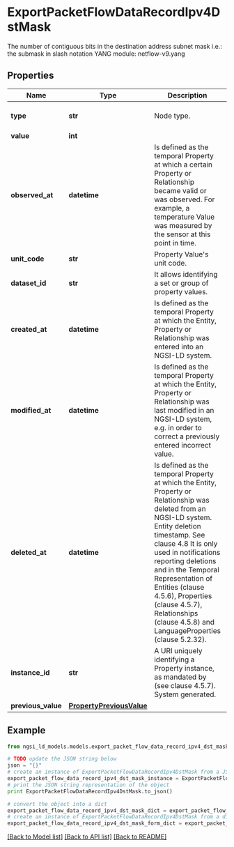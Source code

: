 # ExportPacketFlowDataRecordIpv4DstMask

The number of contiguous bits in the destination address subnet mask i.e.: the submask in slash notation  YANG module: netflow-v9.yang 

## Properties

Name | Type | Description | Notes
------------ | ------------- | ------------- | -------------
**type** | **str** | Node type.  | [optional] [default to 'Property']
**value** | **int** |  | 
**observed_at** | **datetime** | Is defined as the temporal Property at which a certain Property or Relationship became valid or was observed. For example, a temperature Value was measured by the sensor at this point in time.  | [optional] 
**unit_code** | **str** | Property Value&#39;s unit code.  | [optional] 
**dataset_id** | **str** | It allows identifying a set or group of property values.  | [optional] 
**created_at** | **datetime** | Is defined as the temporal Property at which the Entity, Property or Relationship was entered into an NGSI-LD system.  | [optional] [readonly] 
**modified_at** | **datetime** | Is defined as the temporal Property at which the Entity, Property or Relationship was last modified in an NGSI-LD system, e.g. in order to correct a previously entered incorrect value.  | [optional] [readonly] 
**deleted_at** | **datetime** | Is defined as the temporal Property at which the Entity, Property or Relationship was deleted from an NGSI-LD system.  Entity deletion timestamp. See clause 4.8 It is only used in notifications reporting deletions and in the Temporal Representation of Entities (clause 4.5.6), Properties (clause 4.5.7), Relationships (clause 4.5.8) and LanguageProperties (clause 5.2.32).  | [optional] [readonly] 
**instance_id** | **str** | A URI uniquely identifying a Property instance, as mandated by (see clause 4.5.7). System generated.  | [optional] [readonly] 
**previous_value** | [**PropertyPreviousValue**](PropertyPreviousValue.md) |  | [optional] 

## Example

```python
from ngsi_ld_models.models.export_packet_flow_data_record_ipv4_dst_mask import ExportPacketFlowDataRecordIpv4DstMask

# TODO update the JSON string below
json = "{}"
# create an instance of ExportPacketFlowDataRecordIpv4DstMask from a JSON string
export_packet_flow_data_record_ipv4_dst_mask_instance = ExportPacketFlowDataRecordIpv4DstMask.from_json(json)
# print the JSON string representation of the object
print ExportPacketFlowDataRecordIpv4DstMask.to_json()

# convert the object into a dict
export_packet_flow_data_record_ipv4_dst_mask_dict = export_packet_flow_data_record_ipv4_dst_mask_instance.to_dict()
# create an instance of ExportPacketFlowDataRecordIpv4DstMask from a dict
export_packet_flow_data_record_ipv4_dst_mask_form_dict = export_packet_flow_data_record_ipv4_dst_mask.from_dict(export_packet_flow_data_record_ipv4_dst_mask_dict)
```
[[Back to Model list]](../README.md#documentation-for-models) [[Back to API list]](../README.md#documentation-for-api-endpoints) [[Back to README]](../README.md)


